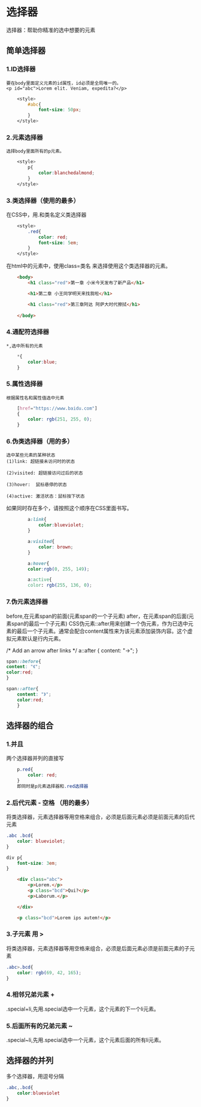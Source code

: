 # 选择器 
选择器：帮助你精准的选中想要的元素

## 简单选择器

### 1.ID选择器
    要在body里面定义元素的id属性，id必须是全局唯一的。
    <p id="abc">Lorem elit. Veniam, expedita?</p>

```CSS
    <style>
        #abc{
            font-size: 50px;
        }
    </style>

```


### 2.元素选择器
    选择body里面所有的p元素。
```CSS
    <style>
        p{
            color:blanchedalmond;
        }
    </style>

```

### 3.类选择器（使用的最多）
在CSS中，用.和类名定义类选择器
```CSS
    <style>
        .red{
            color: red;
            font-size: 5em;
        }
    </style>

```
在html中的元素中，使用class=类名 来选择使用这个类选择器的元素。
```html
    <body>
        <h1 class="red">第一章 小米今天发布了新产品</h1>

        <h1>第二章 小王同学明天来找我啦</h1>

        <h1 class="red">第三章阿达 阿萨大时代擦拭</h1>
        
    </body>
```

### 4.通配符选择器
    *,选中所有的元素
```CSS
    *{
        color:blue;
    }
```

### 5.属性选择器
    根据属性名和属性值选中元素
```CSS
    [href="https://www.baidu.com"]
    {
        color: rgb(251, 255, 0);
    }
```

### 6.伪类选择器（用的多）
    选中某些元素的某种状态
    (1)link: 超链接未访问时的状态

    (2)visited: 超链接访问过后的状态

    (3)hover:  鼠标悬停的状态

    (4)active: 激活状态：鼠标按下状态

如果同时存在多个，请按照这个顺序在CSS里面书写。
```CSS
        a:link{
            color:blueviolet;
        }

        a:visited{
            color: brown;
        }

        a:hover{
        color:rgb(0, 255, 149);

        a:active{
        color: rgb(255, 136, 0);

```


### 7.伪元素选择器
before,在元素span的前面(元素span的一个子元素)
after，在元素span的后面(元素span的最后一个子元素)
CSS伪元素::after用来创建一个伪元素，作为已选中元素的最后一个子元素。通常会配合content属性来为该元素添加装饰内容。这个虚拟元素默认是行内元素。

/* Add an arrow after links */
a::after {
  content: "→";
}
```CSS
span::before{
content: "《";
color:red;
}

span::after{
    content: "》";
    color:red;
    }

```


## 选择器的组合

### 1.并且 
两个选择器并列的直接写
```CSS
    p.red{
        color: red;
    }
    即同时是p元素选择器和.red选择器
```

### 2.后代元素 - 空格 （用的最多）
将类选择器，元素选择器等用空格来组合，必须是后面元素必须是前面元素的后代元素
```CSS
.abc .bcd{
    color: blueviolet;
}

div p{
    font-size: 3em;
}

```
```HTML
    <div class="abc">
        <p>Lorem.</p>
        <p class="bcd">Qui?</p>
        <p>Laborum.</p>

    </div>

    <p class="bcd">Lorem ips autem!</p>

```



### 3.子元素 用 >
将类选择器，元素选择器等用空格来组合，必须是后面元素必须是前面元素的子元素
```CSS
.abc>.bcd{
    color: rgb(69, 42, 165);
}

```

### 4.相邻兄弟元素  +
.special+li,先用.special选中一个元素，这个元素的下一个li元素。


### 5.后面所有的兄弟元素  ~    
.special~li,先用.special选中一个元素，这个元素后面的所有li元素。


## 选择器的并列

多个选择器，用逗号分隔
```CSS
.abc,.bcd{
    color:blueviolet
}

```


